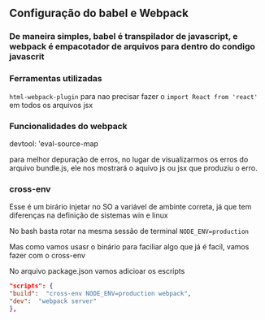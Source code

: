 ## Configuração do babel e Webpack

### De maneira simples, babel é transpilador de javascript, e webpack é empacotador de arquivos para dentro do condigo javascrit

### Ferramentas utilizadas 

`html-webpack-plugin` 
para nao precisar fazer o `import React from 'react'` em todos os arquivos jsx

### Funcionalidades do webpack

devtool: 'eval-source-map

para melhor depuração de erros, no lugar de visualizarmos os erros do arquivo bundle.js, ele nos mostrará o
aquivo js ou jsx que produziu o erro.

### cross-env

Esse é um birário injetar no SO a variável de ambinte correta, já que tem diferenças na definição de sistemas win e linux

No bash basta rotar na mesma sessão de terminal `NODE_ENV=production`

Mas como vamos usasr o binário para faciliar algo que já é facil, vamos fazer com o cross-env

No arquivo package.json vamos adicioar os escripts

```json
"scripts": {
"build":  "cross-env NODE_ENV=production webpack",
"dev":  "webpack server"
},